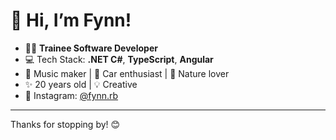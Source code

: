 # 👋 Hi, I’m Fynn!

- 🧑‍💻 **Trainee Software Developer**
- 💻 Tech Stack: **.NET C#**, **TypeScript**, **Angular**
- 🎵 Music maker | 🚗 Car enthusiast | 🌲 Nature lover
- ✨ 20 years old | 💡 Creative
- 📸 Instagram: [@fynn.rb](https://instagram.com/fynn.rb)

---

Thanks for stopping by! 😊
